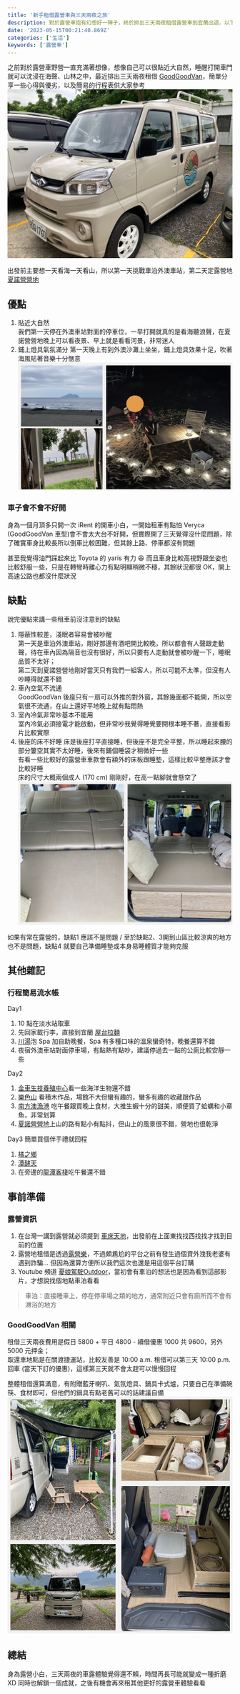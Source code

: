 ```yaml
---
title: '新手租借露營車與三天兩夜之旅'
description: 對於露營車抱有幻想好一陣子，終於排出三天兩夜租借露營車到宜蘭出遊，以下簡單分享出租露營車的心得
date: '2023-05-15T00:21:40.869Z'
categories: ['生活']
keywords: ['露營車']
---
```

之前對於露營車野營一直充滿著想像，想像自己可以很貼近大自然，睡醒打開車門就可以沈浸在海聲、山林之中，最近排出三天兩夜租借 [GoodGoodVan](https://www.facebook.com/GGV.studio/?locale=zh_TW)，簡單分享一些心得與優劣，以及簡易的行程表供大家參考
![](/post/2023/img/0515/car.jpeg)

出發前主要想一天看海一天看山，所以第一天挑戰車泊外澳車站，第二天定露營地 [夏諾營營地](https://www.easycamp.com.tw/Store_2419.html)

## 優點
1. 貼近大自然  
我們第一天停在外澳車站對面的停車位，一早打開就真的是看海聽浪聲，在夏諾營營地晚上可以看夜景、早上就是看看河景，非常迷人
2. 鋪上燈具氣氛滿分
第一天晚上有到外澳沙灘上坐坐，鋪上燈具效果十足，吹著海風貼著音樂十分愜意
![](/post/2023/img/0515/ocean.png)

### 車子會不會不好開
身為一個月頂多只開一次 iRent 的開車小白，一開始租車有點怕 Veryca (GoodGoodVan 車型)會不會太大台不好開，但實際開了三天覺得沒什麼問題，除了確實車身比較長所以倒車比較困難，但其餘上路、停車都沒有問題

甚至我覺得油門踩起來比 Toyota 的 yaris 有力 😆 而且車身比較高視野跟坐姿也比較舒服一些，只是在轉彎時離心力有點明顯稍微不穩，其餘狀況都很 OK，開上高速公路也都沒什麼狀況
## 缺點
說完優點來講一些租車前沒注意到的缺點 
1. 隱蔽性較差，淺眠者容易會被吵醒  
第一天是車泊外澳車站，剛好那邊有酒吧開比較晚，所以都會有人聲跟走動聲，待在車內因為隔音也沒有很好，所以只要有人走動就會被吵醒一下，睡眠品質不太好；  
第二天到夏諾營營地剛好當天只有我們一組客人，所以可能不太準，但沒有人吵睡得就還不錯
2. 車內空氣不流通  
GoodGoodVan 後座只有一扇可以外推的對外窗，其餘幾面都不能開，所以空氣很不流通，在山上還好平地晚上就有點悶熱
3. 室內冷氣非常吵基本不能用    
室內冷氣必須接電才能啟動，但非常吵我覺得睡覺要開根本睡不著，直接看影片比較實際
![]()
4. 後座的床不好睡
床是後座打平直接睡，但後座不是完全平整，所以睡起來腰的部分簍空其實不太好睡，後來有鋪個睡袋才稍微好一些  
有看一些比較好的露營車車款會有額外的床板跟睡墊，這樣比較平整應該才會比較好睡    
床的尺寸大概兩個成人 (170 cm) 剛剛好，在高一點腳就會懸空了 
![](/post/2023/img/0515/bed.png)

如果有常在露營的，缺點1 應該不是問題 / 至於缺點2、3開到山區比較涼爽的地方也不是問題，缺點4 就要自己準備睡墊或本身易睡體質才能夠克服

## 其他雜記
### 行程簡易流水帳
Day1
1. 10 點在淡水站取車
2. 先回家載行李，直接到宜蘭 [屋台拉麵](https://goo.gl/maps/G9VjX29ZmpLvSTg67)
3. [川湯](https://goo.gl/maps/zKhZiaJcp1opo2ZGA)泡 Spa 加自助晚餐，Spa 有多種口味的溫泉蠻奇特，晚餐還算不錯
4. 夜宿外澳車站對面停車場，有點熱有點吵，建議停過去一點的公廁比較安靜一些

Day2
1. [金車生技養殖中心](https://goo.gl/maps/xAkRVzWnk5WCLsdw5)看一些海洋生物還不錯
2. [樂色山](https://goo.gl/maps/yYn8QHYLGxxruQ5ZA) 看積木作品，場館不大但蠻有趣的，蠻多有趣的收藏跟作品
3. [南方澳漁港](https://goo.gl/maps/7Kr16ScVoAfUq5uS8) 吃午餐跟買晚上食材，大推生蝦十分的甜美，順便買了蛤蠣和小章魚，非常划算
4. [夏諾營營地](https://goo.gl/maps/CUFkMdZsjBDRuyFh6)上山的路有點小有點抖，但山上的風景很不錯，營地也很乾淨

Day3
簡單買個伴手禮就回程
1. [橘之鄉](https://goo.gl/maps/yd8UcSXQvC21sSuj7)
2. [潭酵天](https://goo.gl/maps/PfV9nVNwsbR6So6s5)
3. 在旁邊的[龍潭客棧](https://goo.gl/maps/4o4RMRFyeA1HVtna6)吃午餐還不錯

## 事前準備
### 露營資訊
1. 在台灣一講到露營就必須提到 [車床天地](https://www.google.com/maps/d/u/0/viewer?mid=1Q3JWYBEf6JQC8M4ei6cEojTesjg&ll=24.155626587627594%2C120.16868115000004&z=7)，出發前在上面東找找西找找才找到目前的位置
2. 露營地租借是透過[露營樂](https://www.easycamp.com.tw/)，不過頗尷尬的平台之前有發生過個資外洩我老婆有遇到詐騙... 但因為還算方便所以我們這次也還是用這個平台訂購
3. Youtube 頻道 [憂娘駕駛Outdoor](https://www.youtube.com/watch?v=yvxj4Ps7uOA)，當初會有車泊的想法也是因為看到這部影片，才想說找個地點車泊看看  

> 車泊：直接睡車上，停在停車場之類的地方，通常附近只會有廁所而不會有淋浴的地方

### GoodGoodVan 相關
租借三天兩夜費用是假日 5800 + 平日 4800 - 續借優惠 1000 共 9600，另外 5000 元押金；  
取還車地點是在關渡捷運站，比較友善是 10:00 a.m. 租借可以第三天 10:00 p.m. 回車 (當天下訂的優惠)，這樣第三天就不會太趕可以慢慢回程  

整體租借還算滿意，有附贈藍牙喇叭、氣氛燈具、鍋具卡式爐，只要自己在準備碗筷、食材即可，但他們的鍋具有點老舊可以的話建議自備
![](/post/2023/img/0515/all.png)

## 總結
身為露營小白，三天兩夜的車露體驗覺得還不賴，時間再長可能就變成一種折磨 XD 同時也解鎖一個成就，之後有機會再來租其他更好的露營車體驗看看
